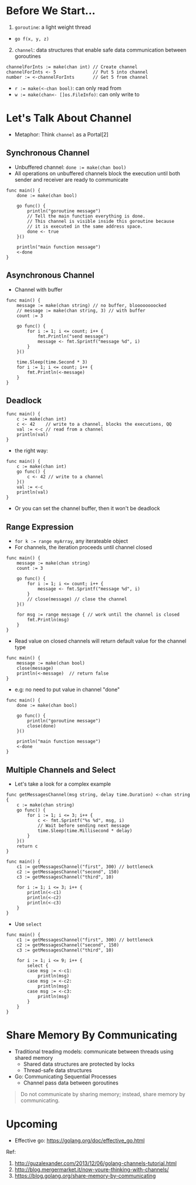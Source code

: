 # Before We Start...
1. `goroutine`: a light weight thread
  * `go f(x, y, z)`
2. `channel`: data structures that enable safe data communication between goroutines
```
channelForInts := make(chan int) // Create channel
channelForInts <- 5              // Put 5 into channel
number := <-channelForInts       // Get 5 from channel
```
  * `r := make(<-chan bool)`: can only read from
  * `w := make(chan<- []os.FileInfo)`: can only write to

# Let's Talk About Channel
* Metaphor: Think `channel` as a Portal[2]

## Synchronous Channel
* Unbuffered channel: `done := make(chan bool)`
* All operations on unbuffered channels block the execution until both sender and receiver are ready to communicate

```
func main() {
	done := make(chan bool)

	go func() {
		println("goroutine message")
		// Tell the main function everything is done.
		// This channel is visible inside this goroutine because
		// it is executed in the same address space.
		done <- true
	}()

	println("main function message")
	<-done
}
```

## Asynchronous Channel
* Channel with buffer

```
func main() {
	message := make(chan string) // no buffer, bloooooooocked
	// message := make(chan string, 3) // with buffer
	count := 3

	go func() {
		for i := 1; i <= count; i++ {
			fmt.Println("send message")
			message <- fmt.Sprintf("message %d", i)
		}
	}()

	time.Sleep(time.Second * 3)
	for i := 1; i <= count; i++ {
		fmt.Println(<-message)
	}
}
```

## Deadlock

```
func main() {
	c := make(chan int)
	c <- 42    // write to a channel, blocks the executions, QQ
	val := <-c // read from a channel
	println(val)
}
```

* the right way: 
```
func main() {
	c := make(chan int)
	go func() {
		c <- 42 // write to a channel
	}()
	val := <-c
	println(val)
}
```

* Or you can set the channel buffer, then it won't be deadlock

## Range Expression
* `for k := range myArray`, any iterateable object
* For channels, the iteration proceeds until channel closed

```
func main() {
	message := make(chan string)
	count := 3

	go func() {
		for i := 1; i <= count; i++ {
			message <- fmt.Sprintf("message %d", i)
		}
		// close(message) // close the channel
	}()

	for msg := range message { // work until the channel is closed
		fmt.Println(msg)
	}
}
```

* Read value on closed channels will return default value for the channel type
```
func main() {
	message := make(chan bool)
	close(message)
	println(<-message)	// return false
}
```

* e.g: no need to put value in channel "done"
  
```
func main() {
	done := make(chan bool)

	go func() {
		println("goroutine message")
		close(done)
	}()

	println("main function message")
	<-done
}
```

## Multiple Channels and Select
* Let's take a look for a complex example

```
func getMessagesChannel(msg string, delay time.Duration) <-chan string {
	c := make(chan string)
	go func() {
		for i := 1; i <= 3; i++ {
			c <- fmt.Sprintf("%s %d", msg, i)
			// Wait before sending next message
			time.Sleep(time.Millisecond * delay)
		}
	}()
	return c
}

func main() {
	c1 := getMessagesChannel("first", 300) // bottleneck
	c2 := getMessagesChannel("second", 150)
	c3 := getMessagesChannel("third", 10)

	for i := 1; i <= 3; i++ {
		println(<-c1)
		println(<-c2)
		println(<-c3)
	}
}
```

* Use `select`
```
func main() {
	c1 := getMessagesChannel("first", 300) // bottleneck
	c2 := getMessagesChannel("second", 150)
	c3 := getMessagesChannel("third", 10)

	for i := 1; i <= 9; i++ {
		select {
		case msg := <-c1:
			println(msg)
		case msg := <-c2:
			println(msg)
		case msg := <-c3:
			println(msg)
		}
	}
}
```

# Share Memory By Communicating
* Traditional treading models: communicate between threads using shared memory
  * Shared data structures are protected by locks
  * Thread-safe data structures
* Go: Communicating Sequential Processes
  * Channel pass data between goroutines
> Do not communicate by sharing memory; instead, share memory by communicating.

# Upcoming
* Effective go: https://golang.org/doc/effective_go.html

Ref: 
1. http://guzalexander.com/2013/12/06/golang-channels-tutorial.html
2. http://blog.mergermarket.it/now-youre-thinking-with-channels/
3. https://blog.golang.org/share-memory-by-communicating